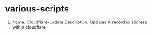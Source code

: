 # various-scripts

1.  Name: Cloudflare-update
    Description: Updates A record ip address within cloudflare
